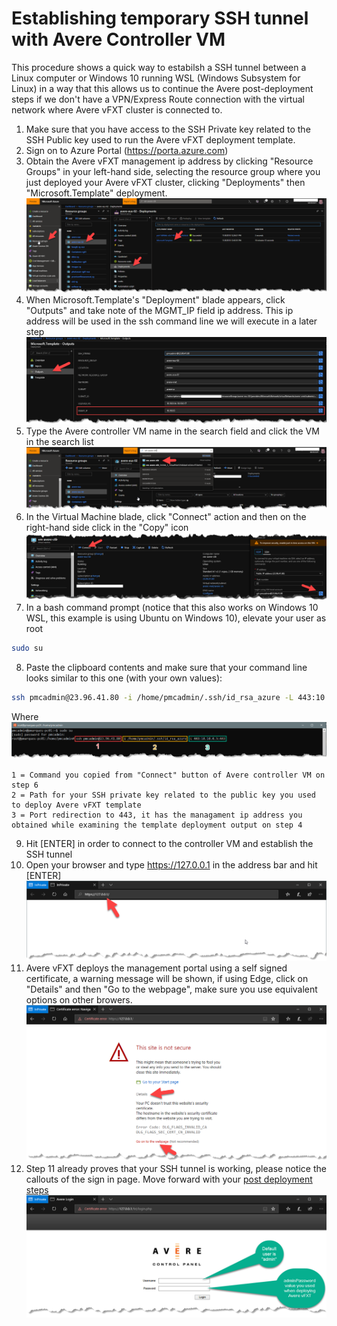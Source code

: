 # Establishing temporary SSH tunnel with Avere Controller VM

This procedure shows a quick way to estabilsh a SSH tunnel between a Linux computer or Windows 10 running WSL (Windows Subsystem for Linux) in a way that this allows us to continue the Avere post-deployment steps if we don't have a VPN/Express Route connection with the  virtual network where Avere vFXT cluster is connected to.


1. Make sure that you have access to the SSH Private key related to the SSH Public key used to run the Avere vFXT deployment template.
2. Sign on to Azure Portal (https://porta.azure.com)
3. Obtain the Avere vFXT management ip address by clicking "Resource Groups" in your left-hand side, selecting the resource group where you just deployed your Avere vFXT cluster, clicking "Deployments" then "Microsoft.Template" deployment.
![image](./media/ssh-tunnel-0.png)
4. When Microsoft.Template's "Deployment" blade appears, click "Outputs" and take note of the MGMT_IP field ip address. This ip address will be used in the ssh command line we will execute in a later step
![image](./media/ssh-tunnel-0-1.png)
5. Type the Avere controller VM name in the search field and click the VM in the search list
![image](./media/ssh-tunnel-1.png)
6. In the Virtual Machine blade, click "Connect" action and then on the right-hand side click in the "Copy" icon
![image](./media/ssh-tunnel-2.png)
7. In a bash command prompt (notice that this also works on Windows 10 WSL, this example is using Ubuntu on Windows 10), elevate your user as root
```bash
sudo su
```
8. Paste the clipboard contents and make sure that your command line looks similar to this one (with your own values):
```bash
ssh pmcadmin@23.96.41.80 -i /home/pmcadmin/.ssh/id_rsa_azure -L 443:10.10.0.5:443
```
Where
![image](./media/ssh-tunnel-3.png)
```
1 = Command you copied from "Connect" button of Avere controller VM on step 6
2 = Path for your SSH private key related to the public key you used to deploy Avere vFXT template
3 = Port redirection to 443, it has the managament ip address you obtained while examining the template deployment output on step 4
```
9. Hit [ENTER] in order to connect to the controller VM and establish the SSH tunnel
10. Open your browser and type https://127.0.0.1 in the address bar and hit [ENTER]
![image](./media/ssh-tunnel-4.png)
11. Avere vFXT deploys the management portal using a self signed certificate, a warning message will be shown, if using Edge, click on "Details" and then "Go to the webpage", make sure you use equivalent options on other browers.
![image](./media/ssh-tunnel-5.png)
12. Step 11 already proves that your SSH tunnel is working, please notice the callouts of the sign in page. Move forward with your [post deployment steps](./AverePostDeploymentSteps.md)
![image](./media/ssh-tunnel-6.png)